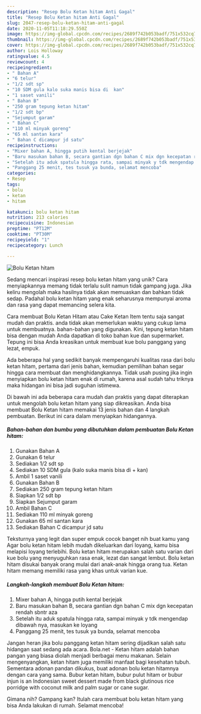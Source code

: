 ```yaml
---
description: "Resep Bolu Ketan hitam Anti Gagal"
title: "Resep Bolu Ketan hitam Anti Gagal"
slug: 2047-resep-bolu-ketan-hitam-anti-gagal
date: 2020-11-05T11:18:29.550Z
image: https://img-global.cpcdn.com/recipes/2689f742b053badf/751x532cq70/bolu-ketan-hitam-foto-resep-utama.jpg
thumbnail: https://img-global.cpcdn.com/recipes/2689f742b053badf/751x532cq70/bolu-ketan-hitam-foto-resep-utama.jpg
cover: https://img-global.cpcdn.com/recipes/2689f742b053badf/751x532cq70/bolu-ketan-hitam-foto-resep-utama.jpg
author: Lois Holloway
ratingvalue: 4.5
reviewcount: 4
recipeingredient:
- " Bahan A"
- "6 telur"
- "1/2 sdt sp"
- "10 SDM gula kalo suka manis bisa di  kan"
- "1 saset vanili"
- " Bahan B"
- "250 gram tepung ketan hitam"
- "1/2 sdt bp"
- "Sejumput garam"
- " Bahan C"
- "110 ml minyak goreng"
- "65 ml santan kara"
- " Bahan C dicampur jd satu"
recipeinstructions:
- "Mixer bahan A, hingga putih kental berjejak"
- "Baru masukan bahan B, secara gantian dgn bahan C mix dgn kecepatan rendah sbntr aza"
- "Setelah itu aduk spatula hingga rata, sampai minyak y tdk mengendap dibawah nya, masukan ke loyang"
- "Panggang 25 menit, tes tusuk ya bunda, selamat mencoba"
categories:
- Resep
tags:
- bolu
- ketan
- hitam

katakunci: bolu ketan hitam 
nutrition: 213 calories
recipecuisine: Indonesian
preptime: "PT12M"
cooktime: "PT30M"
recipeyield: "1"
recipecategory: Lunch

---
```



![Bolu Ketan hitam](https://img-global.cpcdn.com/recipes/2689f742b053badf/751x532cq70/bolu-ketan-hitam-foto-resep-utama.jpg)

Sedang mencari inspirasi resep bolu ketan hitam yang unik? Cara menyiapkannya memang tidak terlalu sulit namun tidak gampang juga. Jika keliru mengolah maka hasilnya tidak akan memuaskan dan bahkan tidak sedap. Padahal bolu ketan hitam yang enak seharusnya mempunyai aroma dan rasa yang dapat memancing selera kita.

Cara membuat Bolu Ketan Hitam atau Cake Ketan Item tentu saja sangat mudah dan praktis. anda tidak akan memerlukan waktu yang cukup lama untuk membuatnya. bahan-bahan yang digunakan. Kini, tepung ketan hitam bisa dengan mudah Anda dapatkan di toko bahan kue dan supermarket. Tepung ini bisa Anda kreasikan untuk membuat kue bolu panggang yang lezat, empuk.

Ada beberapa hal yang sedikit banyak mempengaruhi kualitas rasa dari bolu ketan hitam, pertama dari jenis bahan, kemudian pemilihan bahan segar hingga cara membuat dan menghidangkannya. Tidak usah pusing jika ingin menyiapkan bolu ketan hitam enak di rumah, karena asal sudah tahu triknya maka hidangan ini bisa jadi suguhan istimewa.


Di bawah ini ada beberapa cara mudah dan praktis yang dapat diterapkan untuk mengolah bolu ketan hitam yang siap dikreasikan. Anda bisa membuat Bolu Ketan hitam memakai 13 jenis bahan dan 4 langkah pembuatan. Berikut ini cara dalam menyiapkan hidangannya.

<!--inarticleads1-->

##### Bahan-bahan dan bumbu yang dibutuhkan dalam pembuatan Bolu Ketan hitam:

1. Gunakan  Bahan A
1. Gunakan 6 telur
1. Sediakan 1/2 sdt sp
1. Sediakan 10 SDM gula (kalo suka manis bisa di + kan)
1. Ambil 1 saset vanili
1. Gunakan  Bahan B
1. Sediakan 250 gram tepung ketan hitam
1. Siapkan 1/2 sdt bp
1. Siapkan Sejumput garam
1. Ambil  Bahan C
1. Sediakan 110 ml minyak goreng
1. Gunakan 65 ml santan kara
1. Sediakan  Bahan C dicampur jd satu


Teksturnya yang legit dan super empuk cocok banget nih buat kamu yang Agar bolu ketan hitam lebih mudah dikeluarkan dari loyang, kamu bisa melapisi loyang terlebihi. Bolu ketan hitam merupakan salah satu varian dari kue bolu yang menyuguhkan rasa enak, lezat dan sangat lembut. Bolu ketan hitam disukai banyak orang mulai dari anak-anak hingga orang tua. Ketan hitam memang memiliki rasa yang khas untuk varian kue. 

<!--inarticleads2-->

##### Langkah-langkah membuat Bolu Ketan hitam:

1. Mixer bahan A, hingga putih kental berjejak
1. Baru masukan bahan B, secara gantian dgn bahan C mix dgn kecepatan rendah sbntr aza
1. Setelah itu aduk spatula hingga rata, sampai minyak y tdk mengendap dibawah nya, masukan ke loyang
1. Panggang 25 menit, tes tusuk ya bunda, selamat mencoba


Jangan heran jika bolu panggang ketan hitam sering dijadikan salah satu hidangan saat sedang ada acara. Bola.net - Ketan hitam adalah bahan pangan yang biasa diolah menjadi berbagai menu makanan. Selain mengenyangkan, ketan hitam juga memiliki manfaat bagi kesehatan tubuh. Sementara adonan pandan dikukus, buat adonan bolu ketan hitamnya dengan cara yang sama. Bubur ketan hitam, bubur pulut hitam or bubur injun is an Indonesian sweet dessert made from black glutinous rice porridge with coconut milk and palm sugar or cane sugar. 

Gimana nih? Gampang kan? Itulah cara membuat bolu ketan hitam yang bisa Anda lakukan di rumah. Selamat mencoba!
